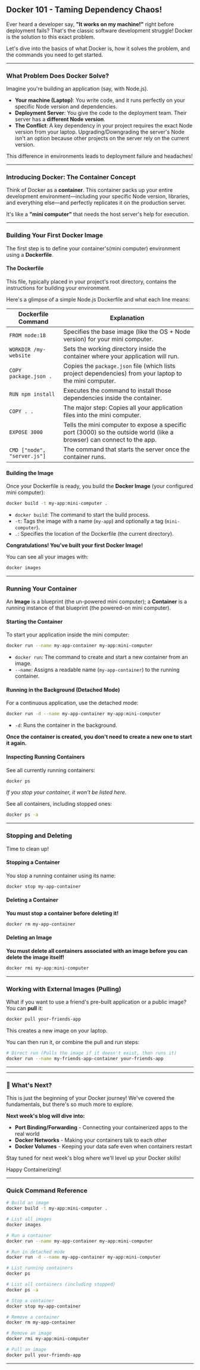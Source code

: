 ## Docker 101 - Taming Dependency Chaos! 

Ever heard a developer say, **"It works on my machine!"** right before deployment fails? That's the classic software development struggle! Docker is the solution to this exact problem.

Let's dive into the basics of what Docker is, how it solves the problem, and the commands you need to get started.

---

### What Problem Does Docker Solve?

Imagine you're building an application (say, with Node.js).

- **Your machine (Laptop)**: You write code, and it runs perfectly on your specific Node version and dependencies.
- **Deployment Server**: You give the code to the deployment team. Their server has a **different Node version**.
- **The Conflict**: A key dependency in your project requires the exact Node version from your laptop. Upgrading/Downgrading the server's Node isn't an option because other projects on the server rely on the current version.

This difference in environments leads to deployment failure and headaches! 

---

### Introducing Docker: The Container Concept

Think of Docker as a **container**. This container packs up your entire development environment—including your specific Node version, libraries, and everything else—and perfectly replicates it on the production server.

It's like a **"mini computer"** that needs the host server's help for execution.

---

### Building Your First Docker Image

The first step is to define your container's(mini computer) environment using a **Dockerfile**.

#### The Dockerfile

This file, typically placed in your project's root directory, contains the instructions for building your environment.

Here's a glimpse of a simple Node.js Dockerfile and what each line means:

| Dockerfile Command | Explanation |
|-------------------|-------------|
| `FROM node:18` | Specifies the base image (like the OS + Node version) for your mini computer. |
| `WORKDIR /my-website` | Sets the working directory inside the container where your application will run. |
| `COPY package.json .` | Copies the `package.json` file (which lists project dependencies) from your laptop to the mini computer. |
| `RUN npm install` | Executes the command to install those dependencies inside the container. |
| `COPY . .` | The major step: Copies all your application files into the mini computer. |
| `EXPOSE 3000` | Tells the mini computer to expose a specific port (3000) so the outside world (like a browser) can connect to the app. |
| `CMD ["node", "server.js"]` | The command that starts the server once the container runs. |

#### Building the Image

Once your Dockerfile is ready, you build the **Docker Image** (your configured mini computer):

```bash
docker build -t my-app:mini-computer .
```

- `docker build`: The command to start the build process.
- `-t`: Tags the image with a name (`my-app`) and optionally a tag (`mini-computer`).
- `.`: Specifies the location of the Dockerfile (the current directory).

**Congratulations! You've built your first Docker Image!** 

You can see all your images with:

```bash
docker images
```

---

### Running Your Container

An **Image** is a blueprint (the un-powered mini computer); a **Container** is a running instance of that blueprint (the powered-on mini computer).

#### Starting the Container

To start your application inside the mini computer:

```bash
docker run --name my-app-container my-app:mini-computer
```

- `docker run`: The command to create and start a new container from an image.
- `--name`: Assigns a readable name (`my-app-container`) to the running container.

#### Running in the Background (Detached Mode)

For a continuous application, use the detached mode:

```bash
docker run -d --name my-app-container my-app:mini-computer
```

- `-d`: Runs the container in the background.

**Once the container is created, you don't need to create a new one to start it again.**

#### Inspecting Running Containers

See all currently running containers:

```bash
docker ps
```

*If you stop your container, it won't be listed here.*

See all containers, including stopped ones:

```bash
docker ps -a
```

---

### Stopping and Deleting

Time to clean up!

#### Stopping a Container

You stop a running container using its name:

```bash
docker stop my-app-container
```

#### Deleting a Container

**You must stop a container before deleting it!**

```bash
docker rm my-app-container
```

#### Deleting an Image

**You must delete all containers associated with an image before you can delete the image itself!**

```bash
docker rmi my-app:mini-computer
```

---

### Working with External Images (Pulling)

What if you want to use a friend's pre-built application or a public image? You can **pull** it:

```bash
docker pull your-friends-app
```

This creates a new image on your laptop.

You can then run it, or combine the pull and run steps:

```bash
# Direct run (Pulls the image if it doesn't exist, then runs it)
docker run --name my-friends-app-container your-friends-app
```

---

---

### 🚀 What's Next?

This is just the beginning of your Docker journey! We've covered the fundamentals, but there's so much more to explore.

**Next week's blog will dive into:**
- **Port Binding/Forwarding** - Connecting your containerized apps to the real world
- **Docker Networks** - Making your containers talk to each other
- **Docker Volumes** - Keeping your data safe even when containers restart

Stay tuned for next week's blog where we'll level up your Docker skills! 

Happy Containerizing! 

---

### Quick Command Reference

```bash
# Build an image
docker build -t my-app:mini-computer .

# List all images
docker images

# Run a container
docker run --name my-app-container my-app:mini-computer

# Run in detached mode
docker run -d --name my-app-container my-app:mini-computer

# List running containers
docker ps

# List all containers (including stopped)
docker ps -a

# Stop a container
docker stop my-app-container

# Remove a container
docker rm my-app-container

# Remove an image
docker rmi my-app:mini-computer

# Pull an image
docker pull your-friends-app
```

---
